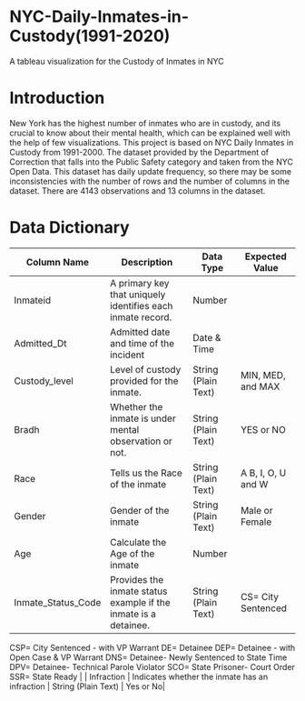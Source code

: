 # NYC-Daily-Inmates-in-Custody(1991-2020)
A tableau visualization for the Custody of Inmates in NYC
# Introduction
New York has the highest number of inmates who are in custody, and its crucial to know about their mental health, which can be explained well with the help of few visualizations. 
This project is based on NYC Daily Inmates in Custody from 1991-2000. 
The dataset provided by the Department of Correction that falls into the Public Safety category and taken from the NYC Open Data. 
This dataset has daily update frequency, so there may be some inconsistencies with the number of rows and the number of columns in the dataset. 
There are 4143 observations and 13 columns in the dataset. 

# Data Dictionary

| Column Name | Description | Data Type | Expected Value |
|------------ |------------ | -----------| ------------- |
| Inmateid| A primary key that uniquely identifies each inmate record.| Number| |
| Admitted_Dt| Admitted date and time of the incident| Date & Time| |
| Custody_level | Level of custody provided for the inmate. | String (Plain Text) | MIN, MED, and MAX|
| Bradh| Whether the inmate is under mental observation or not.| String (Plain Text) | YES or NO|
| Race | Tells us the Race of the inmate| String (Plain Text) | A B, I, O, U and W|
| Gender| Gender of the inmate | String (Plain Text)| Male or Female|
| Age| Calculate the Age of the inmate | Number| |
| Inmate_Status_Code| Provides the inmate status example if the inmate is a detainee. | String (Plain Text) | CS= City Sentenced
CSP= City Sentenced - with VP Warrant
DE= Detainee
DEP= Detainee - with Open Case & VP Warrant
DNS= Detainee- Newly Sentenced to State Time
DPV= Detainee- Technical Parole Violator
SCO= State Prisoner- Court Order
SSR= State Ready |
| Infraction | Indicates whether the inmate has an infraction | String (Plain Text) | Yes or No|
